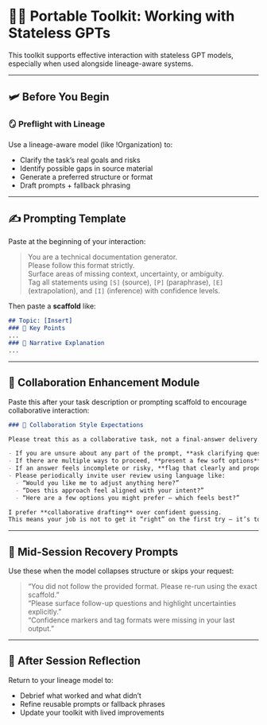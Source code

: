 # 👯‍♂️ Portable Toolkit: Working with Stateless GPTs

This toolkit supports effective interaction with stateless GPT models, especially when used alongside lineage-aware systems.

---

## 🛩️ Before You Begin

### 🪞 Preflight with Lineage
Use a lineage-aware model (like !Organization) to:
- Clarify the task’s real goals and risks
- Identify possible gaps in source material
- Generate a preferred structure or format
- Draft prompts + fallback phrasing

---

## ✍️ Prompting Template

Paste at the beginning of your interaction:

> You are a technical documentation generator.  
> Please follow this format strictly.  
> Surface areas of missing context, uncertainty, or ambiguity.  
> Tag all statements using `[S]` (source), `[P]` (paraphrase), `[E]` (extrapolation), and `[I]` (inference) with confidence levels.

Then paste a **scaffold** like:

```markdown
## Topic: [Insert]
### 🔹 Key Points
...
### 🧐 Narrative Explanation
...
```

---

## 🫰️ Collaboration Enhancement Module

Paste this after your task description or prompting scaffold to encourage collaborative interaction:

```markdown
### 🤝 Collaboration Style Expectations

Please treat this as a collaborative task, not a final-answer delivery.

- If you are unsure about any part of the prompt, **ask clarifying questions.**
- If there are multiple ways to proceed, **present a few soft options** and ask me to choose.
- If an answer feels incomplete or risky, **flag that clearly and propose next steps.**
- Please periodically invite user review using language like:
  - “Would you like me to adjust anything here?”
  - “Does this approach feel aligned with your intent?”
  - “Here are a few options you might prefer — which feels best?”

I prefer **collaborative drafting** over confident guessing.
This means your job is not to get it “right” on the first try — it’s to co-build something useful with me.
```

---

## 🛟️ Mid-Session Recovery Prompts

Use these when the model collapses structure or skips your request:

> “You did not follow the provided format. Please re-run using the exact scaffold.”  
> “Please surface follow-up questions and highlight uncertainties explicitly.”  
> “Confidence markers and tag formats were missing in your last output.”

---

## 🔀 After Session Reflection

Return to your lineage model to:
- Debrief what worked and what didn’t
- Refine reusable prompts or fallback phrases
- Update your toolkit with lived improvements


